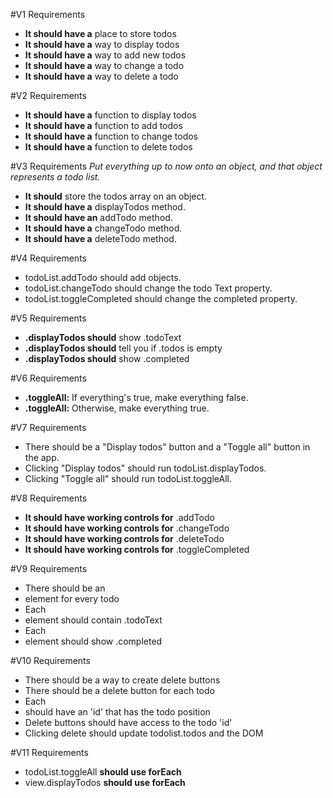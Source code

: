 #V1 Requirements
* **It should have a** place to store todos
* **It should have a** way to display todos
* **It should have a** way to add new todos
* **It should have a** way to change a todo
* **It should have a** way to delete a todo

#V2 Requirements
* **It should have a** function to display todos
* **It should have a** function to add todos
* **It should have a** function to change todos
* **It should have a** function to delete todos

#V3 Requirements
*Put everything up to now onto an object, and that object represents a todo list.*
* **It should** store the todos array on an object.
* **It should have a** displayTodos method.
* **It should have an** addTodo method.
* **It should have a** changeTodo method.
* **It should have a** deleteTodo method.

#V4 Requirements
* todoList.addTodo should add objects.
* todoList.changeTodo should change the todo Text property.
* todoList.toggleCompleted should change the completed property.

#V5 Requirements
* **.displayTodos should** show .todoText
* **.displayTodos should** tell you if .todos is empty
* **.displayTodos should** show .completed

#V6 Requirements
* **.toggleAll:** If everything's true, make everything false.
* **.toggleAll:** Otherwise, make everything true.

#V7 Requirements
* There should be a "Display todos" button and a "Toggle all" button in the app.
* Clicking "Display todos" should run todoList.displayTodos.
* Clicking "Toggle all" should run todoList.toggleAll.

#V8 Requirements
* **It should have working controls for** .addTodo
* **It should have working controls for** .changeTodo
* **It should have working controls for** .deleteTodo
* **It should have working controls for** .toggleCompleted

#V9 Requirements
* There should be an <li> element for every todo
* Each <li> element should contain .todoText
* Each <li> element should show .completed

#V10 Requirements
* There should be a way to create delete buttons
* There should be a delete button for each todo
* Each <li> should have an 'id' that has the todo position
* Delete buttons should have access to the todo 'id'
* Clicking delete should update todolist.todos and the DOM

#V11 Requirements
* todoList.toggleAll **should use forEach**
* view.displayTodos **should use forEach**